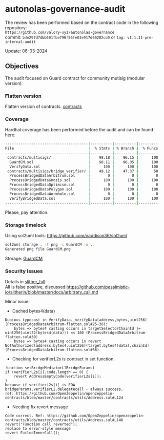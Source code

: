 # autonolas-governance-audit
The review has been performed based on the contract code in the following repository:<br>
`https://github.com/valory-xyz/autonolas-governance` <br>
commit: `bde297d7dbb601fbe796f56fe03e917d60282cd0` or `tag: v1.1.11-pre-internal-audit` <br> 

Update: 06-03-2024  <br>

## Objectives
The audit focused on Guard contract for community mutisig (modular version). <BR>

### Flatten version
Flatten version of contracts. [contracts](https://github.com/valory-xyz/autonolas-governance/blob/main/audits/internal10/analysis/contracts)

### Coverage
Hardhat coverage has been performed before the audit and can be found here:
```sh
--------------------------------------|----------|----------|----------|----------|----------------|
File                                  |  % Stmts | % Branch |  % Funcs |  % Lines |Uncovered Lines |
--------------------------------------|----------|----------|----------|----------|----------------|
 contracts/multisigs/                 |    98.18 |    96.15 |      100 |       99 |                |
  GuardCM.sol                         |    98.11 |    96.05 |      100 |    98.95 |            223 |
  VerifyData.sol                      |      100 |      100 |      100 |      100 |                |
 contracts/multisigs/bridge_verifier/ |    49.12 |    47.37 |       50 |    49.44 |                |
  ProcessBridgedDataArbitrum.sol      |        0 |        0 |        0 |        0 |... 55,56,60,64 |
  ProcessBridgedDataGnosis.sol        |      100 |      100 |      100 |      100 |                |
  ProcessBridgedDataOptimism.sol      |        0 |        0 |        0 |        0 |... 75,76,80,83 |
  ProcessBridgedDataPolygon.sol       |      100 |      100 |      100 |      100 |                |
  ProcessBridgedDataWormhole.sol      |        0 |        0 |        0 |        0 |... 67,72,73,77 |
  VerifyBridgedData.sol               |      100 |      100 |      100 |      100 |                |
--------------------------------------|----------|----------|----------|----------|----------------|
```
Please, pay attention.

### Storage timelock
Using sol2uml tools: https://github.com/naddison36/sol2uml <br>
```bash
sol2uml storage . -f png -c GuardCM -o .
Generated png file GuardCM.png
```
Storage: [GuardCM](https://github.com/valory-xyz/autonolas-governance/blob/main/audits/internal10/analysis/GuardCM.png)

### Security issues
Details in [slither_full](https://github.com/valory-xyz/autonolas-governance/blob/main/audits/internal10/analysis/slither_full.txt) <br>
All is false positive, discussed https://github.com/pessimistic-io/slitherin/blob/master/docs/arbitrary_call.md

Minor issue: <br>
- Cached bytes4(data)
```
Dubious typecast in VerifyData._verifyData(address,bytes,uint256) (ProcessBridgedDataArbitrum-flatten.sol#25-38):
	bytes => bytes4 casting occurs in targetSelectorChainId |= uint256(uint32(bytes4(data))) << 160 (ProcessBridgedDataArbitrum-flatten.sol#30)
	bytes => bytes4 casting occurs in revert NotAuthorized(address,bytes4,uint256)(target,bytes4(data),chainId) (ProcessBridgedDataArbitrum-flatten.sol#36)
```

- Checking for verifierL2s is contract in set function.
```
function setBridgeMediatorL1BridgeParams(
if (verifierL2s[i].code.length == 0) {
    revert AddressEmptyCode(verifierL2s[i]);
}
because if verifierL2s[i] is EOA
bridgeParams.verifierL2.delegatecall - always success, 
ref: https://github.com/OpenZeppelin/openzeppelin-contracts/blob/master/contracts/utils/Address.sol#L124
```

- Needing fix revert message
```
Code correct. Ref: https://github.com/OpenZeppelin/openzeppelin-contracts/blob/master/contracts/utils/Address.sol#L146
revert("Function call reverted");
replace to error-style message 
revert FailedInnerCall();
```





 
